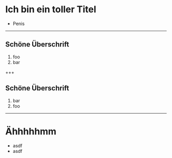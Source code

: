 # Ich bin ein toller Titel

- Penis

---

## Schöne Überschrift

1. foo
2. bar

+++

## Schöne Überschrift

1. bar
2. foo

---

# Ähhhhhmm

- asdf
- asdf
